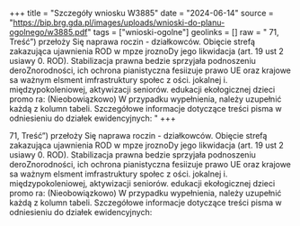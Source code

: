 +++
title = "Szczegóły wniosku W3885"
date = "2024-06-14"
source = "https://bip.brg.gda.pl/images/uploads/wnioski-do-planu-ogolnego/w3885.pdf"
tags = ["wnioski-ogolne"]
geolinks = []
raw = " 71, Treść”) przełoży Się naprawa roczin - działkowców. Obięcie strefą zakazująca ujawnienia ROD w mpze jroznoDy jego likwidacja (art. 19 ust 2 usiawy 0. ROD). Stabilizacja prawna bedzie sprzyjała podnoszeniu deroZnorodności, ich ochrona pianistyczna fesiizuje prawo UE oraz krajowe sa ważnym elsment imfrastruktury społec z ości. jokalnej i. międzypokoleniowej, aktywizacji seniorów. edukacji ekołogicznej dzieci promo ra: (Nieobowiązkowo) W przypadku wypełnienia, należy uzupełnić każdą z kolumn tabeli. Szczegółowe informacje dotyczące treści pisma w odniesieniu do działek ewidencyjnych: "
+++


71, Treść”)
przełoży Się naprawa roczin - działkowców. Obięcie strefą zakazująca ujawnienia ROD w mpze
jroznoDy jego likwidacja (art. 19 ust 2 usiawy 0. ROD). Stabilizacja prawna bedzie sprzyjała podnoszeniu
deroZnorodności, ich ochrona pianistyczna fesiizuje prawo UE oraz krajowe sa ważnym elsment imfrastruktury
społec z ości. jokalnej i. międzypokoleniowej, aktywizacji seniorów. edukacji ekołogicznej dzieci promo
ra: (Nieobowiązkowo) W przypadku wypełnienia, należy uzupełnić każdą z kolumn tabeli.
Szczegółowe informacje dotyczące treści pisma w odniesieniu do działek ewidencyjnych:



